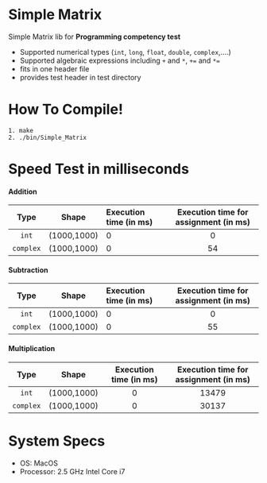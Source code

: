# Simple Matrix

Simple Matrix lib for **Programming competency test**

- Supported numerical types (```int```, ```long```, ```float```, ```double```, ```complex```,....)
- Supported algebraic expressions including ```+``` and ```*```, ```+=``` and ```*=```
- fits in one header file
- provides test header in test directory

# How To Compile!
    1. make
    2. ./bin/Simple_Matrix

# Speed Test in milliseconds

#### Addition

| Type       | Shape       | Execution time (in ms)  |Execution time for assignment (in ms) |
| :--------: | :---------: | :-----------------------|:----------------------------------:|
| `int`      | (1000,1000) |0                        |0                                   |
| `complex`  | (1000,1000) | 0                       |54                                   |

#### Subtraction

| Type       | Shape       | Execution time (in ms)  |Execution time for assignment (in ms)  |
| :--------: | :---------: | :-----------------------|:----------------------------------:|
| `int`      | (1000,1000) |0                        |0                                   |
| `complex`  | (1000,1000) |0                        |55                                  |

#### Multiplication

| Type       | Shape       | Execution time (in ms)  |Execution time for assignment (in ms)  |
| :--------: | :---------: | :---------------------: |:----------------------------------:|
| `int`      | (1000,1000) | 0                       |13479                                   |
| `complex`  | (1000,1000) | 0                       |30137                                   |

# System Specs
- OS: MacOS
- Processor: 2.5 GHz Intel Core i7